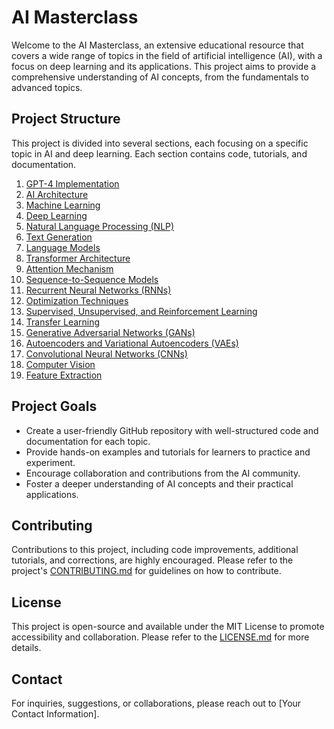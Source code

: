 # AI Masterclass

Welcome to the AI Masterclass, an extensive educational resource that covers a wide range of topics in the field of artificial intelligence (AI), with a focus on deep learning and its applications. This project aims to provide a comprehensive understanding of AI concepts, from the fundamentals to advanced topics.

## Project Structure

This project is divided into several sections, each focusing on a specific topic in AI and deep learning. Each section contains code, tutorials, and documentation.

1. [GPT-4 Implementation](./GPT-4_Implementation)
2. [AI Architecture](./AI_Architecture)
3. [Machine Learning](./Machine_Learning)
4. [Deep Learning](./Deep_Learning)
5. [Natural Language Processing (NLP)](./Natural_Language_Processing)
6. [Text Generation](./Text_Generation)
7. [Language Models](./Language_Models)
8. [Transformer Architecture](./Transformer_Architecture)
9. [Attention Mechanism](./Attention_Mechanism)
10. [Sequence-to-Sequence Models](./Sequence_to_Sequence_Models)
11. [Recurrent Neural Networks (RNNs)](./Recurrent_Neural_Networks)
12. [Optimization Techniques](./Optimization_Techniques)
13. [Supervised, Unsupervised, and Reinforcement Learning](./Supervised_Unsupervised_and_Reinforcement_Learning)
14. [Transfer Learning](./Transfer_Learning)
15. [Generative Adversarial Networks (GANs)](./Generative_Adversarial_Networks)
16. [Autoencoders and Variational Autoencoders (VAEs)](./Autoencoders_and_Variational_Autoencoders)
17. [Convolutional Neural Networks (CNNs)](./Convolutional_Neural_Networks)
18. [Computer Vision](./Computer_Vision)
19. [Feature Extraction](./Feature_Extraction)

## Project Goals

- Create a user-friendly GitHub repository with well-structured code and documentation for each topic.
- Provide hands-on examples and tutorials for learners to practice and experiment.
- Encourage collaboration and contributions from the AI community.
- Foster a deeper understanding of AI concepts and their practical applications.

## Contributing

Contributions to this project, including code improvements, additional tutorials, and corrections, are highly encouraged. Please refer to the project's [CONTRIBUTING.md](./CONTRIBUTING.md) for guidelines on how to contribute.

## License

This project is open-source and available under the MIT License to promote accessibility and collaboration. Please refer to the [LICENSE.md](./LICENSE.md) for more details.

## Contact

For inquiries, suggestions, or collaborations, please reach out to [Your Contact Information].
